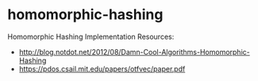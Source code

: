 # homomorphic-hashing
Homomorphic Hashing Implementation
Resources:
* http://blog.notdot.net/2012/08/Damn-Cool-Algorithms-Homomorphic-Hashing
* https://pdos.csail.mit.edu/papers/otfvec/paper.pdf


